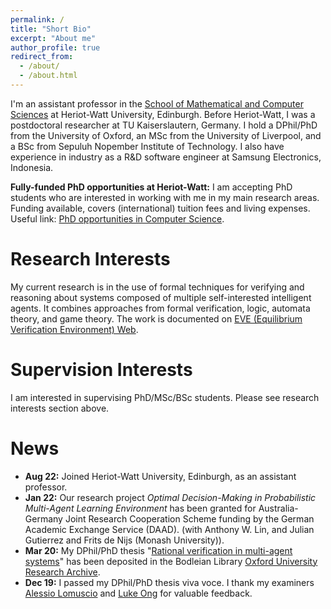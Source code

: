```yaml
---
permalink: /
title: "Short Bio"
excerpt: "About me"
author_profile: true
redirect_from: 
  - /about/
  - /about.html
---
```


I'm an assistant professor in the [School of Mathematical and Computer Sciences](https://www.hw.ac.uk/uk/schools/mathematical-computer-sciences.htm) at Heriot-Watt University, Edinburgh. Before Heriot-Watt, I was a postdoctoral researcher at TU Kaiserslautern, Germany. I hold a DPhil/PhD from the University of Oxford, an MSc from the University of Liverpool, and a BSc from Sepuluh Nopember Institute of Technology. I also have experience in industry as a R&D software engineer at Samsung Electronics, Indonesia.

**Fully-funded PhD opportunities at Heriot-Watt:** I am accepting PhD students who are interested in working with me in my main research areas. Funding available, covers (international) tuition fees and living expenses. Useful link: [PhD opportunities in Computer Science](https://www.hw.ac.uk/uk/schools/mathematical-computer-sciences/research/phd/phd-oportunities-in-computer-science.htm).

Research Interests
======
My current research is in the use of formal techniques for verifying and reasoning about systems composed of multiple self-interested intelligent agents. It combines approaches from formal verification, logic, automata theory, and game theory. The work is documented on [EVE (Equilibrium Verification Environment) Web](http://eve.cs.ox.ac.uk/).

Supervision Interests
======
I am interested in supervising PhD/MSc/BSc students. Please see research interests section above.

News
=====
+ **Aug 22:** Joined Heriot-Watt University, Edinburgh, as an assistant professor.
+ **Jan 22:** Our research project *Optimal Decision-Making in Probabilistic Multi-Agent Learning Environment* has been granted for Australia-Germany Joint Research Cooperation Scheme funding by the German Academic Exchange Service (DAAD). (with Anthony W. Lin, and Julian Gutierrez and Frits de Nijs (Monash University)).
+ **Mar 20:** My DPhil/PhD thesis "[Rational verification in multi-agent systems](http://valvestate.github.io/files/ociamthesismain.pdf)" has been deposited in the Bodleian Library [Oxford University Research Archive](https://ora.ox.ac.uk/objects/uuid:6331464c-c483-48b8-b030-58e431047614).
+ **Dec 19:** I passed my DPhil/PhD thesis viva voce. I thank my examiners [Alessio Lomuscio](https://www.doc.ic.ac.uk/~alessio/) and [Luke Ong](https://www.cs.ox.ac.uk/people/luke.ong/) for valuable feedback.




